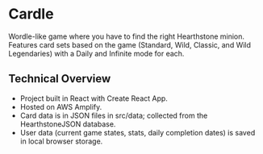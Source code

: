 # Cardle

Wordle-like game where you have to find the right Hearthstone minion. Features card sets based on the game (Standard, Wild, Classic, and Wild Legendaries) with a Daily and Infinite mode for each.

## Technical Overview

- Project built in React with Create React App.
- Hosted on AWS Amplify.
- Card data is in JSON files in src/data; collected from the HearthstoneJSON database.
- User data (current game states, stats, daily completion dates) is saved in local browser storage.
